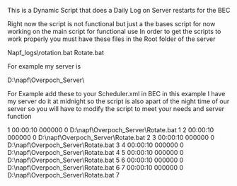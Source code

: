 This is a Dynamic Script that does a Daily Log on Server restarts for the BEC

Right now the script is not functional but just a the bases script for now working on the main script for functional use
In order to get the scripts to work properly you must have these files in the Root folder of the server

Napf_logs\rotation.bat
Rotate.bat

For example my server is 

D:\napf\Overpoch_Server\

For Example add these to your Scheduler.xml in BEC 
in this example I have my server do it at midnight so the script is also apart of the night time of our server so you will have to modify the script to meet your needs and server function

<job id='1'>
	<day>1</day>
	<start>00:00:10</start>
	<runtime>000000</runtime>
	<loop>0</loop>
	<cmd>D:\napf\Overpoch_Server\Rotate.bat 1</cmd>
</job>
<job id='2'>
	<day>2</day>
	<start>00:00:10</start>
	<runtime>000000</runtime>
	<loop>0</loop>
	<cmd>D:\napf\Overpoch_Server\Rotate.bat 2</cmd>
</job>
<job id='3'>
	<day>3</day>
	<start>00:00:10</start>
	<runtime>000000</runtime>
	<loop>0</loop>
	<cmd>D:\napf\Overpoch_Server\Rotate.bat 3</cmd>
</job>
<job id='4'>
	<day>4</day>
	<start>00:00:10</start>
	<runtime>000000</runtime>
	<loop>0</loop>
	<cmd>D:\napf\Overpoch_Server\Rotate.bat 4</cmd>
</job>
<job id='5'>
	<day>5</day>
	<start>00:00:10</start>
	<runtime>000000</runtime>
	<loop>0</loop>
	<cmd>D:\napf\Overpoch_Server\Rotate.bat 5</cmd>
</job>
<job id='6'>
	<day>6</day>
	<start>00:00:10</start>
	<runtime>000000</runtime>
	<loop>0</loop>
	<cmd>D:\napf\Overpoch_Server\Rotate.bat 6</cmd>
</job>
<job id='7'>
	<day>7</day>
	<start>00:00:10</start>
	<runtime>000000</runtime>
	<loop>0</loop>
	<cmd>D:\napf\Overpoch_Server\Rotate.bat 7</cmd>
</job>